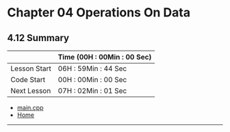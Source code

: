 # Chapter 04 Operations On Data

## 4.12 Summary

||Time (00H : 00Min : 00 Sec)|
|-|-|
 |Lesson Start           | 06H : 59Min : 44 Sec |  
 |Code Start             | 00H : 00Min : 00 Sec |  
 |Next Lesson            | 07H : 02Min : 01 Sec | 
* [main.cpp](./main.cpp)
* [Home](/README.md)

---
